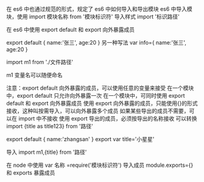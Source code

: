 在 es6 中也通过规范的形式，规定了 es6 中如何导入和导出模块
es6 中导入模块，使用 import 模块名称 from '模块标识符'
导入样式 import '标识路径'

在 es6 中使用 export default 和 export 向外暴露成员

export default {
name:'张三',
age:20
}
另一种写法
var info={
name:'张三',
age:20
}

import m1 from './文件路径'

m1 变量名可以随便命名

注意：export default 向外暴露的成员，可以使用任意的变量来接受
在一个模块中，export default 只允许向外暴露一次
在一个模块中，可同时使用 export default 和 export 向外暴露成员
使用 export 向外暴露的成员，只能使用{}的形式接收，这种叫按需导入，可以向外暴露多个成员
如果某些导出的成员不需要，可以在 import 中不接收
使用 export 导出的成员，必须按导出的名称接收 可以转换 import {title as title123} from '路径'

export default {
name:'zhangsan'
}
export var title='小星星'

导入 import m1,{title} from '路径'

在 node 中使用 var 名称 =require('模块标识符') 导入成员
module.exports={} 和 exports 暴露成员
